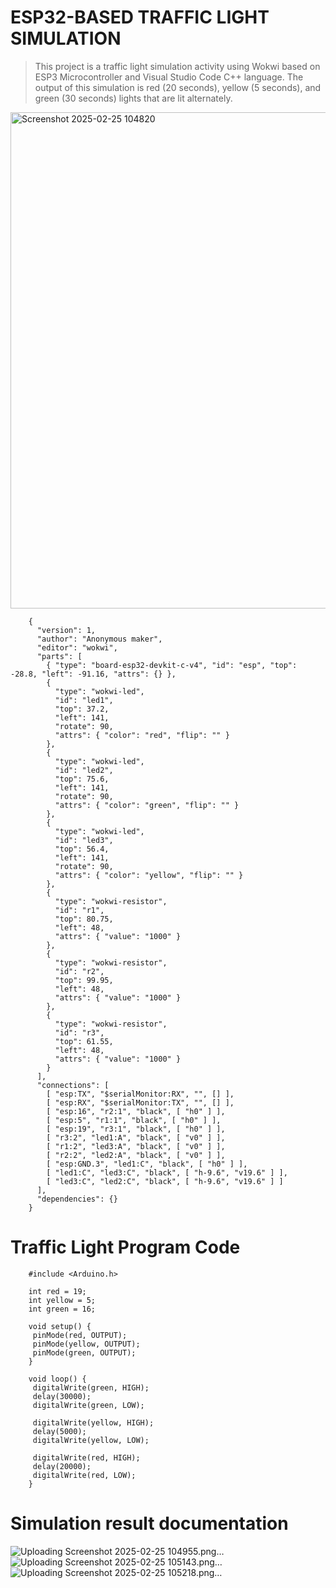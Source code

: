 # ESP32-BASED TRAFFIC LIGHT SIMULATION
> This project is a traffic light simulation activity using Wokwi based on ESP3 Microcontroller and Visual Studio Code C++ language. The output of this simulation is red (20 seconds), yellow (5 seconds), and green (30 seconds) lights that are lit alternately.
<img width="794" alt="Screenshot 2025-02-25 104820" src="https://github.com/user-attachments/assets/0dc15b47-ae84-4734-8e5a-f8e33eb6cee1" />

        {
          "version": 1,
          "author": "Anonymous maker",
          "editor": "wokwi",
          "parts": [
            { "type": "board-esp32-devkit-c-v4", "id": "esp", "top": -28.8, "left": -91.16, "attrs": {} },
            {
              "type": "wokwi-led",
              "id": "led1",
              "top": 37.2,
              "left": 141,
              "rotate": 90,
              "attrs": { "color": "red", "flip": "" }
            },
            {
              "type": "wokwi-led",
              "id": "led2",
              "top": 75.6,
              "left": 141,
              "rotate": 90,
              "attrs": { "color": "green", "flip": "" }
            },
            {
              "type": "wokwi-led",
              "id": "led3",
              "top": 56.4,
              "left": 141,
              "rotate": 90,
              "attrs": { "color": "yellow", "flip": "" }
            },
            {
              "type": "wokwi-resistor",
              "id": "r1",
              "top": 80.75,
              "left": 48,
              "attrs": { "value": "1000" }
            },
            {
              "type": "wokwi-resistor",
              "id": "r2",
              "top": 99.95,
              "left": 48,
              "attrs": { "value": "1000" }
            },
            {
              "type": "wokwi-resistor",
              "id": "r3",
              "top": 61.55,
              "left": 48,
              "attrs": { "value": "1000" }
            }
          ],
          "connections": [
            [ "esp:TX", "$serialMonitor:RX", "", [] ],
            [ "esp:RX", "$serialMonitor:TX", "", [] ],
            [ "esp:16", "r2:1", "black", [ "h0" ] ],
            [ "esp:5", "r1:1", "black", [ "h0" ] ],
            [ "esp:19", "r3:1", "black", [ "h0" ] ],
            [ "r3:2", "led1:A", "black", [ "v0" ] ],
            [ "r1:2", "led3:A", "black", [ "v0" ] ],
            [ "r2:2", "led2:A", "black", [ "v0" ] ],
            [ "esp:GND.3", "led1:C", "black", [ "h0" ] ],
            [ "led1:C", "led3:C", "black", [ "h-9.6", "v19.6" ] ],
            [ "led3:C", "led2:C", "black", [ "h-9.6", "v19.6" ] ]
          ],
          "dependencies": {}
        }

# Traffic Light Program Code
        #include <Arduino.h> 
        
        int red = 19;
        int yellow = 5;
        int green = 16;
        
        void setup() {
         pinMode(red, OUTPUT);
         pinMode(yellow, OUTPUT);
         pinMode(green, OUTPUT);
        }
        
        void loop() {
         digitalWrite(green, HIGH);
         delay(30000);
         digitalWrite(green, LOW);
        
         digitalWrite(yellow, HIGH);
         delay(5000);
         digitalWrite(yellow, LOW);
        
         digitalWrite(red, HIGH);
         delay(20000);
         digitalWrite(red, LOW);
        }

# Simulation result documentation
![Uploading Screenshot 2025-02-25 104955.png…]()
![Uploading Screenshot 2025-02-25 105143.png…]()
![Uploading Screenshot 2025-02-25 105218.png…]()



